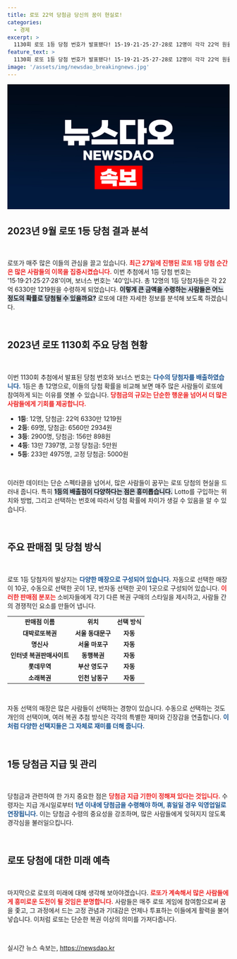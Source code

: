 ```yaml
---
title: 로또 22억 당첨금 당신의 꿈이 현실로!
categories:
  - 경제
excerpt: >
  1130회 로또 1등 당첨 번호가 발표됐다! 15·19·21·25·27·28로 12명이 각각 22억 원을 수령하며, 대박의 주인공이 되었다. 2등, 3등 당첨자도 속속 등장하는 가운데, 행운의 판매점도 확인해보세요!
feature_text: >
  1130회 로또 1등 당첨 번호가 발표됐다! 15·19·21·25·27·28로 12명이 각각 22억 원을 수령하며, 대박의 주인공이 되었다. 2등, 3등 당첨자도 속속 등장하는 가운데, 행운의 판매점도 확인해보세요!
image: '/assets/img/newsdao_breakingnews.jpg'
---
```


<p><img src="/assets/img/newsdao_breakingnews.jpg" alt="implanttips 속보" /></p>

<h2 data-ke-size="size26">2023년 9월 로또 1등 당첨 결과 분석</h2>

<p data-ke-size="size16">&nbsp;</p>

<p>로또가 매주 많은 이들의 관심을 끌고 있습니다. <b><span style="color: #ee2323;">최근 27일에 진행된 로또 1등 당첨 순간은 많은 사람들의 이목을 집중시켰습니다.</span></b> 이번 추첨에서 1등 당첨 번호는 '15·19·21·25·27·28'이며, 보너스 번호는 '40'입니다. 총 12명의 1등 당첨자들은 각 22억 6330만 1219원을 수령하게 되었습니다. <b><span style="background-color: #21538527;">이렇게 큰 금액을 수령하는 사람들은 어느 정도의 확률로 당첨될 수 있을까요?</span></b> 로또에 대한 자세한 정보를 분석해 보도록 하겠습니다.</p>

<p data-ke-size="size16">&nbsp;</p>

<h2 data-ke-size="size26">2023년 로또 1130회 주요 당첨 현황</h2>

<p data-ke-size="size16">&nbsp;</p>

<p>이번 1130회 추첨에서 발표된 당첨 번호와 보너스 번호는 <b><span style="color: #1a5490;">다수의 당첨자를 배출하였습니다.</span></b> 1등은 총 12명으로, 이들의 당첨 확률을 비교해 보면 매주 많은 사람들이 로또에 참여하게 되는 이유를 엿볼 수 있습니다. <b><span style="color: #ee2323;">당첨금의 규모는 단순한 행운을 넘어서 더 많은 사람들에게 기회를 제공합니다.</span></b>  </p>

<ul>
    <li><b>1등</b>: 12명, 당첨금: 22억 6330만 1219원</li>
    <li><b>2등</b>: 69명, 당첨금: 6560만 2934원</li>
    <li><b>3등</b>: 2900명, 당첨금: 156만 898원</li>
    <li><b>4등</b>: 13만 7397명, 고정 당첨금: 5만원</li>
    <li><b>5등</b>: 233만 4975명, 고정 당첨금: 5000원</li>
</ul>

<p data-ke-size="size16">&nbsp;</p>

<p>이러한 데이터는 단순 스펙타클을 넘어서, 많은 사람들이 꿈꾸는 로또 당첨의 현실을 드러내 줍니다. 특히 <b><span style="background-color: #21538527;">1등의 배출점이 다양하다는 점은 흥미롭습니다.</span></b> Lotto를 구입하는 위치와 방법, 그리고 선택하는 번호에 따라서 당첨 확률에 차이가 생길 수 있음을 알 수 있습니다.</p>

<p data-ke-size="size16">&nbsp;</p>

<h2 data-ke-size="size26">주요 판매점 및 당첨 방식</h2>

<p data-ke-size="size16">&nbsp;</p>

<p>로또 1등 당첨자의 발상지는 <b><span style="color: #1a5490;">다양한 매장으로 구성되어 있습니다.</span></b> 자동으로 선택한 매장이 10곳, 수동으로 선택한 곳이 1곳, 반자동 선택한 곳이 1곳으로 구성되어 있습니다. <b><span style="color: #ee2323;">이러한 판매점 분포는</span></b> 소비자들에게 각기 다른 복권 구매의 스타일을 제시하고, 사람들 간의 경쟁적인 요소를 만들어 냅니다.  </p>

<table>
    <tr>
        <td style="text-align: center; height: 17px;"><b>판매점 이름</b></td>
        <td style="text-align: center; height: 17px;"><b>위치</b></td>
        <td style="text-align: center; height: 17px;"><b>선택 방식</b></td>
    </tr>
    <tr>
        <td style="text-align: center; height: 17px;"><b>대박로또복권</b></td>
        <td style="text-align: center; height: 17px;"><b>서울 동대문구</b></td>
        <td style="text-align: center; height: 17px;"><b>자동</b></td>
    </tr>
    <tr>
        <td style="text-align: center; height: 17px;"><b>명신사</b></td>
        <td style="text-align: center; height: 17px;"><b>서울 마포구</b></td>
        <td style="text-align: center; height: 17px;"><b>자동</b></td>
    </tr>
    <tr>
        <td style="text-align: center; height: 17px;"><b>인터넷 복권판매사이트</b></td>
        <td style="text-align: center; height: 17px;"><b>동행복권</b></td>
        <td style="text-align: center; height: 17px;"><b>자동</b></td>
    </tr>
    <tr>
        <td style="text-align: center; height: 17px;"><b>롯데무역</b></td>
        <td style="text-align: center; height: 17px;"><b>부산 영도구</b></td>
        <td style="text-align: center; height: 17px;"><b>자동</b></td>
    </tr>
    <tr>
        <td style="text-align: center; height: 17px;"><b>소래복권</b></td>
        <td style="text-align: center; height: 17px;"><b>인천 남동구</b></td>
        <td style="text-align: center; height: 17px;"><b>자동</b></td>
    </tr>
</table>

<p data-ke-size="size16">&nbsp;</p>

<p>자동 선택의 매장은 많은 사람들이 선택하는 경향이 있습니다. 수동으로 선택하는 것도 개인의 선택이며, 여러 복권 추첨 방식은 각각의 특별한 재미와 긴장감을 연출합니다. <b><span style="color: #1a5490;">이처럼 다양한 선택지들은 그 자체로 재미를 더해 줍니다.</span></b></p>

<p data-ke-size="size16">&nbsp;</p>

<h2 data-ke-size="size26">1등 당첨금 지급 및 관리</h2>

<p data-ke-size="size16">&nbsp;</p>

<p>당첨금과 관련하여 한 가지 중요한 점은 <b><span style="color: #ee2323;">당첨금 지급 기한이 정해져 있다는 것입니다.</span></b> 수령자는 지급 개시일로부터 <b><span style="color: #1a5490;">1년 이내에 당첨금을 수령해야 하며, 휴일일 경우 익영업일로 연장됩니다.</span></b> 이는 당첨금 수령의 중요성을 강조하며, 많은 사람들에게 잊혀지지 않도록 경각심을 불러일으킵니다.    </p>

<p data-ke-size="size16">&nbsp;</p>

<h2 data-ke-size="size26">로또 당첨에 대한 미래 예측</h2>

<p data-ke-size="size16">&nbsp;</p>

<p>마지막으로 로또의 미래에 대해 생각해 보아야겠습니다. <b><span style="color: #ee2323;">로또가 계속해서 많은 사람들에게 흥미로운 도전이 될 것임은 분명합니다.</span></b> 사람들은 매주 로또 게임에 참여함으로써 꿈을 좇고, 그 과정에서 드는 고정 관념과 기대감은 언제나 투표하는 이들에게 활력을 불어넣습니다. 이처럼 로또는 단순한 복권 이상의 의미를 가져다줍니다.</p>

<p data-ke-size="size16">&nbsp;</p>
실시간 뉴스 속보는, <a href="https://newsdao.kr" rel="dofollow">https://newsdao.kr</a>


